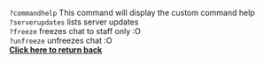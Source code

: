 `?commandhelp` This command will display the custom command help<br/>
`?serverupdates` lists server updates<br/>
`?freeze` freezes chat to staff only :O<br/>
`?unfreeze` unfreezes chat :O<br/>
[**Click here to return back**](https://github.com/Dyno-Custom-Commands/Dyno-Custom-Comands/blob/master/README.md)
